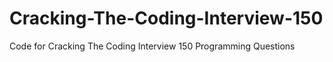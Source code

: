 Cracking-The-Coding-Interview-150
=================================

Code for Cracking The Coding Interview 150 Programming Questions
